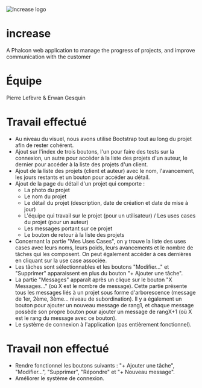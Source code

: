 ![Increase logo](http://open-beer.kobject.net/img/Increase.png "Increase logo")
# increase
A Phalcon web application to manage the progress of projects, and improve communication with the customer

# Équipe
Pierre Lefèvre & Erwan Gesquin

# Travail effectué
* Au niveau du visuel, nous avons utilisé Bootstrap tout au long du projet afin de rester cohérent.
* Ajout sur l'index de trois boutons, l'un pour faire des tests sur la connexion, un autre pour accéder à la liste des projets d'un auteur, le dernier pour accéder à la liste des projets d'un client.
* Ajout de la liste des projets (client et auteur) avec le nom, l'avancement, les jours restants et un bouton pour accéder au détail.
* Ajout de la page du détail d'un projet qui comporte :
    * La photo du projet
    * Le nom du projet
    * Le détail du projet (description, date de création et date de mise à jour)
    * L'équipe qui travail sur le projet (pour un utilisateur) / Les uses cases du projet (pour un auteur)
    * Les messages portant sur ce projet
    * Le bouton de retour à la liste des projets
* Concernant la partie "Mes Uses Cases", on y trouve la liste des uses cases avec leurs noms, leurs poids, leurs avancements et le nombre de tâches qui les composent. On peut également accéder à ces dernières en cliquant sur la use case associée.
* Les tâches sont sélectionnables et les boutons "Modifier..." et "Supprimer" apparaissent en plus du bouton "+ Ajouter une tâche".
* La partie "Messages" apparaît après un clique sur le bouton "X Messages..." (où X est le nombre de message). Cette partie présente tous les messages liés à un projet sous forme d'arborescence (message de 1er, 2ème, 3ème... niveau de subordination). Il y a également un bouton pour ajouter un nouveau message de rang1, et chaque message possède son propre bouton pour ajouter un message de rangX+1 (où X est le rang du message avec ce bouton).
* Le système de connexion à l'application (pas entièrement fonctionnel).

# Travail non effectué
* Rendre fonctionnel les boutons suivants : "+ Ajouter une tâche", "Modifier...", "Supprimer", "Répondre" et "+ Nouveau message".
* Améliorer le système de connexion.
